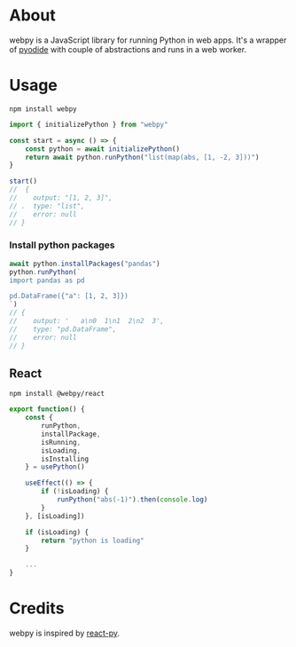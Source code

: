 # About

webpy is a JavaScript library for running Python in web apps. It's a wrapper of [pyodide](https://pyodide.org) with couple of abstractions and runs in a web worker.

# Usage

```
npm install webpy
```

```js
import { initializePython } from "webpy"

const start = async () => {
    const python = await initializePython()
    return await python.runPython("list(map(abs, [1, -2, 3]))")
}

start()
//  {
//    output: "[1, 2, 3]",
// .  type: "list",
//    error: null
// }
```

### Install python packages

```js
await python.installPackages("pandas")
python.runPython(`
import pandas as pd

pd.DataFrame({"a": [1, 2, 3]})
`)
// {
//    output: '   a\n0  1\n1  2\n2  3',
//    type: "pd.DataFrame",
//    error: null
// }
```

## React

```
npm install @webpy/react
```

```js
export function() {
    const {
        runPython,
        installPackage,
        isRunning,
        isLoading,
        isInstalling
    } = usePython()

    useEffect(() => {
        if (!isLoading) {
            runPython("abs(-1)").then(console.log)
        }
    }, [isLoading])

    if (isLoading) {
        return "python is loading"
    }

    ...
}

```


# Credits

webpy is inspired by [react-py](https://github.com/elilambnz/react-py).
